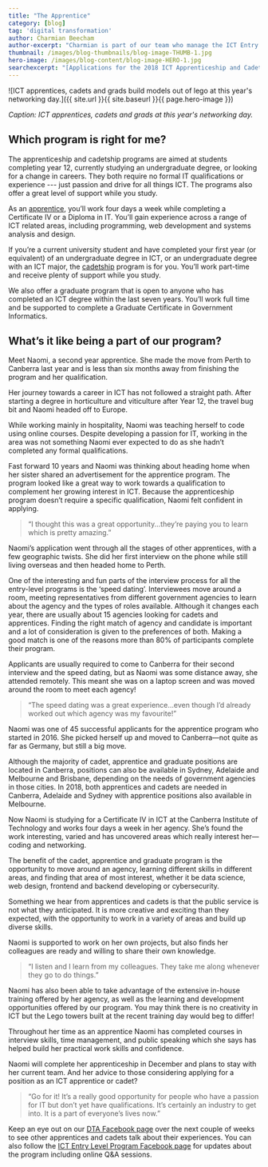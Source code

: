 ```yaml
---
title: "The Apprentice"
category: [blog]
tag: 'digital transformation'
author: Charmian Beecham
author-excerpt: "Charmian is part of our team who manage the ICT Entry Level Programs. She is also a Career Development and Support Officers who support the cadets, apprentices and graduates during their program."
thumbnail: /images/blog-thumbnails/blog-image-THUMB-1.jpg
hero-image: /images/blog-content/blog-image-HERO-1.jpg
searchexcerpt: "[Applications for the 2018 ICT Apprenticeship and Cadetship Programs](/who-we-are/corporate/jobs/) are open. This year we’re offering about 100 positions in each program --- more than ever before! We’ve been catching up with some of the current cadets and apprentices to find out more about their programs --- what made them apply, if the job has been what they expected, and what their plans for the future are."
---
```


![ICT apprentices, cadets and grads build models out of lego at this year's networking day.]({{ site.url }}{{ site.baseurl }}{{ page.hero-image }})

*Caption: ICT apprentices, cadets and grads at this year's networking day.*

## Which program is right for me?

The apprenticeship and cadetship programs are aimed at students completing year 12, currently studying an undergraduate degree, or looking for a change in careers. They both require no formal IT qualifications or experience --- just passion and drive for all things ICT. The programs also offer a great level of support while you study.

As an [apprentice](https://www.dta.gov.au/what-we-do/policies-and-programs/ict-entry/#australian-government-ict-apprenticeship-program), you’ll work four days a week while completing a Certificate IV or a Diploma in IT. You’ll gain experience across a range of ICT related areas, including programming, web development and systems analysis and design. 

If you’re a current university student and have completed your first year (or equivalent) of an undergraduate degree in ICT, or an undergraduate degree with an ICT major, the [cadetship](https://www.dta.gov.au/what-we-do/policies-and-programs/ict-entry/#australian-government-ict-apprenticeship-program) program is for you. You’ll work part-time and receive plenty of support while you study.

We also offer a graduate program that is open to anyone who has completed an ICT degree within the last seven years. You’ll work full time and be supported to complete a Graduate Certificate in Government Informatics.

## What’s it like being a part of our program?

Meet Naomi, a second year apprentice. She made the move from Perth to Canberra last year and is less than six months away from finishing the program and her qualification.

Her journey towards a career in ICT has not followed a straight path. After starting a degree in horticulture and viticulture after Year 12, the travel bug bit and Naomi headed off to Europe.

While working mainly in hospitality, Naomi was teaching herself to code using online courses. Despite developing a passion for IT, working in the area was not something Naomi ever expected to do as she hadn’t completed any formal qualifications.

Fast forward 10 years and Naomi was thinking about heading home when her sister shared an advertisement for the apprentice program. The program looked like a great way to work towards a qualification to complement her growing interest in ICT. Because the apprenticeship program doesn’t require a specific qualification, Naomi felt confident in applying. 

>“I thought this was a great opportunity...they’re paying you to learn which is pretty amazing.”

Naomi’s application went through all the stages of other apprentices, with a few geographic twists. She did her first interview on the phone while still living overseas and then headed home to Perth.

One of the interesting and fun parts of the interview process for all the entry-level programs is the ‘speed dating’. Interviewees move around a room, meeting representatives from different government agencies to learn about the agency and the types of roles available. Although it changes each year, there are usually about 15 agencies looking for cadets and apprentices. Finding the right match of agency and candidate is important and a lot of consideration is given to the preferences of both. Making a good match is one of the reasons more than 80% of participants complete their program.

Applicants are usually required to come to Canberra for their second interview and the speed dating, but as Naomi was some distance away, she attended remotely. This meant she was on a laptop screen and was moved around the room to meet each agency!

>“The speed dating was a great experience...even though I’d already worked out which agency was my favourite!”

Naomi was one of 45 successful applicants for the apprentice program who started in 2016. She picked herself up and moved to Canberra—not quite as far as Germany, but still a big move. 

Although the majority of cadet, apprentice and graduate positions are located in Canberra, positions can also be available in Sydney, Adelaide and Melbourne and Brisbane, depending on the needs of government agencies in those cities. In 2018, both apprentices and cadets are needed in Canberra, Adelaide and Sydney with apprentice positions also available in Melbourne.

Now Naomi is studying for a Certificate IV in ICT at the Canberra Institute of Technology and works four days a week in her agency. She’s found the work interesting, varied and has uncovered areas which really interest her—coding and networking.

The benefit of the cadet, apprentice and graduate program is the opportunity to move around an agency, learning different skills in different areas, and finding that area of most interest, whether it be data science, web design, frontend and backend developing or cybersecurity.

Something we hear from apprentices and cadets is that the public service is not what they anticipated. It is more creative and exciting than they expected, with the opportunity to work in a variety of areas and build up diverse skills. 

Naomi is supported to work on her own projects, but also finds her colleagues are ready and willing to share their own knowledge.

>“I listen and I learn from my colleagues. They take me along whenever they go to do things.”

Naomi has also been able to take advantage of the extensive in-house training offered by her agency, as well as the learning and development opportunities offered by our program. You may think there is no creativity in ICT but the Lego towers built at the recent training day would beg to differ!

Throughout her time as an apprentice Naomi has completed courses in interview skills, time management, and public speaking which she says has helped build her practical work skills and confidence.

Naomi will complete her apprenticeship in December and plans to stay with her current team. And her advice to those considering applying for a position as an ICT apprentice or cadet?

>“Go for it! It’s a really good opportunity for people who have a passion for IT but don’t yet have qualifications. It’s certainly an industry to get into. It is a part of everyone’s lives now.”

Keep an eye out on our [DTA Facebook page](https://www.facebook.com/DigitalTransformationAgency/) over the next couple of weeks to see other apprentices and cadets talk about their experiences. You can also follow the [ICT Entry Level Program Facebook page](https://www.facebook.com/ictentrylevel/) for updates about the program including online Q&A sessions.
